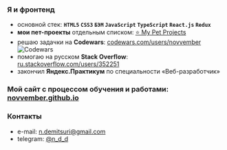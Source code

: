 ### Я и фронтенд
- основной стек: **`HTML5` `CSS3` `БЭМ` `JavaScript` `TypeScript` `React.js` `Redux`**
- **мои пет-проекты** отдельным списком: [⭐ My Pet Projects](https://github.com/stars/novvember/lists/my-pet-projects)
- решаю задачки на **Codewars**: [codewars.com/users/novvember](https://www.codewars.com/users/novvember) ![Codewars](https://www.codewars.com/users/novvember/badges/micro?theme=light)
- помогаю на русском **Stack Overflow**: [ru.stackoverflow.com/users/352251](https://ru.stackoverflow.com/users/352251/novvember) 
- закончил **Яндекс.Практикум** по специальности «Веб-разработчик»

### Мой сайт с процессом обучения и работами: [novvember.github.io](https://novvember.github.io)

### Контакты
- e-mail: [n.demitsuri@gmail.com](mailto:n.demitsuri+github@gmail.com)
- telegram: [@n_d_d](https://t.me/n_d_d)
